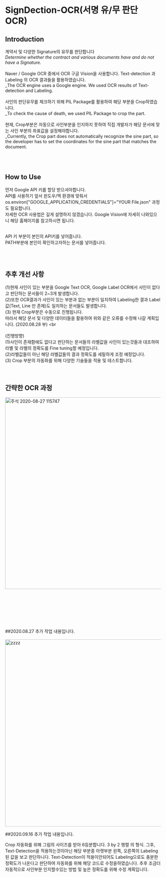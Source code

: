 # SignDection-OCR(서명 유/무 판단 OCR)
## Introduction 

계약서 및 다양한 Signature의 유무를 판단합니다<br>
_Determine whether the contract and various documents have and do not have a Signature._
<br><br>
Naver / Google OCR 중에서  OCR 구글 Vision을 사용합니다. Text-detection 과 Labeling 의 OCR 결과들을 활용하였습니다.<br>
_The OCR engine uses a Google engine. We used OCR results of Text-detection and Labeling.
<br><br>
사인의 판단유무를 체크하기 위해 PIL Package를 활용하여 해당 부분을 Crop하였습니다.<br>
_To check the cause of death, we used PIL Package to crop the part.
<br><br>
현재, Crop부분은 자동으로 사인부분을 인지하지 못하여 직접 개발자가 해당 문서에 맞는 사인 부분의 좌표값을 설정해야합니다.<br>
_Currently, the Crop part does not automatically recognize the sine part, so the developer has to set the coordinates for the sine part that matches the document.
  
  <br><br>
  
## How to Use

먼저 Google API 키를 할당 받으셔아합니다.<br>
API를 사용하기 앞서 윈도우/맥 환경에 맞춰서  os.environ["GOOGLE_APPLICATION_CREDENTIALS"]="YOUR File.json" 과정도 필요합니다.<br>
자세한 OCR 사용법은  길게 설명하지 않겠습니다. Google Vision에 자세히 나와있으니 해당 홈페이지를 참고하시면 됩니다.<br><br>

API 키 부분이 본인의 API키를 넣어줍니다.<br>
PATH부분에 본인이 확인하고자하는 문서를 넣어줍니다.<br>


<br><br>

## 추후 개선 사항 
(1)현재 사인이 있는 부분을 Google Text OCR, Google Label OCR에서 사인이 없다고 판단하는 문서들이 2~3개 발생합니다.<br>
(2)또한 OCR결과가 사인이 있는 부분과 없는 부분이 일치하여 Labeling한 결과 Label값(Text, Line 만 존재)도 일치하는 문서들도 발생합니다.<br>
(3) 현재 Crop부분은 수동으로 진행됩니다. <br>
따라서 해당 문서 및 다양한 데이터들을 활용하여 위와 같은 오류를 수정해 나갈 계획입니다. (2020.08.28 부)
<br<br>
<br>
(진행방향) <br>
(1)사인이 존재함에도 없다고 판단하는 문서들의 라벨값을 사인이 있는것들과 대조하여 라벨 및 라벨의 정확도를 Fine tuning할 예정입니다.<br>
(2)라벨값들이 아닌 해당 라벨값들의 결과 정확도를 세밀하게 조정 예정입니다.<br>
(3) Crop 부분의 자동화를 위해 다양한 기술들을 적용 및 테스트합니다.
<br>
<br>
<br>
## 간략한 OCR 과정
<img width="621" alt="주석 2020-08-27 115747" src="https://user-images.githubusercontent.com/41941627/91379188-0adbc900-e85d-11ea-85d1-83f8b721794d.png">

<br><br>
==================================================
##2020.08.27 추가 작업 내용입니다.
<br><br>
<img width="606" alt="zzzz" src="https://user-images.githubusercontent.com/41941627/91419764-c36e3080-e88e-11ea-9828-1622956b46f6.png">

##2020.09.16 추가 작업 내용입니다.

Crop 자동화를 위해 그림의 사이즈를 받아 6등분합니다. 3 by 2 행렬 의 형식.
그후, Text-Detection을 적용하는것이아닌 해당 부분중 아랫부분 왼쪽, 오른쪽의 Labeling된 값을 보고 판단하니다.
Text-Detection이 적용이안되어도 Labeling으로도 충분한 정확도가 나온다고 판단하여 자동화를 위해 해당 코드로 수정을하였습니다.
추후 조금더 자동적으로 사인부분 인지할수있는 방법 및 높은 정확도를 위해 수정 계획입니다.
